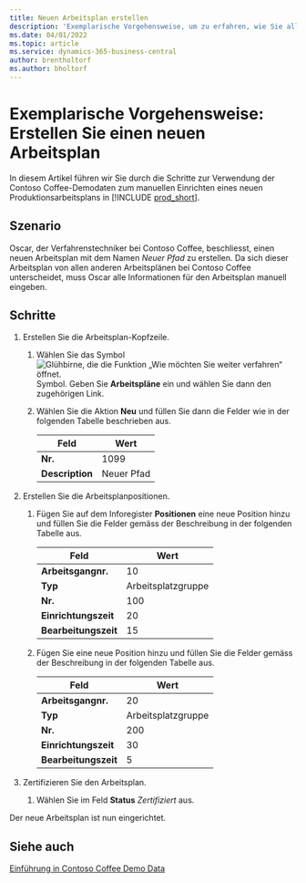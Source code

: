 ```yaml
---
title: Neuen Arbeitsplan erstellen
description: 'Exemplarische Vorgehensweise, um zu erfahren, wie Sie alle Informationen für einen neuen Arbeitsplan manuell in Business Central eingeben.'
ms.date: 04/01/2022
ms.topic: article
ms.service: dynamics-365-business-central
author: brentholtorf
ms.author: bholtorf
---
```

# Exemplarische Vorgehensweise: Erstellen Sie einen neuen Arbeitsplan

In diesem Artikel führen wir Sie durch die Schritte zur Verwendung der Contoso Coffee-Demodaten zum manuellen Einrichten eines neuen Produktionsarbeitsplans in [!INCLUDE [prod_short](../../includes/prod_short.md)].  

## Szenario

Oscar, der Verfahrenstechniker bei Contoso Coffee, beschliesst, einen neuen Arbeitsplan mit dem Namen *Neuer Pfad* zu erstellen. Da sich dieser Arbeitsplan von allen anderen Arbeitsplänen bei Contoso Coffee unterscheidet, muss Oscar alle Informationen für den Arbeitsplan manuell eingeben.  

## Schritte

1. Erstellen Sie die Arbeitsplan-Kopfzeile.  

    1. Wählen Sie das Symbol ![Glühbirne, die die Funktion „Wie möchten Sie weiter verfahren“ öffnet.](../../media/ui-search/search_small.png "Tell me-Funktion") Symbol. Geben Sie **Arbeitspläne** ein und wählen Sie dann den zugehörigen Link.  

    2. Wählen Sie die Aktion **Neu** und füllen Sie dann die Felder wie in der folgenden Tabelle beschrieben aus.  

        |Feld  |Wert  |
        |---------|---------|
        |**Nr.** |1099|
        |**Description** |Neuer Pfad|
2. Erstellen Sie die Arbeitsplanpositionen.

    1. Fügen Sie auf dem Inforegister **Positionen** eine neue Position hinzu und füllen Sie die Felder gemäss der Beschreibung in der folgenden Tabelle aus.  

        |Feld  |Wert  |
        |---------|---------|
        |**Arbeitsgangnr.** |10|
        |**Typ** |Arbeitsplatzgruppe|
        |**Nr.** |100|
        |**Einrichtungszeit** |20|
        |**Bearbeitungszeit** |15|

    2. Fügen Sie eine neue Position hinzu und füllen Sie die Felder gemäss der Beschreibung in der folgenden Tabelle aus.  

        |Feld  |Wert  |
        |---------|---------|
        |**Arbeitsgangnr.** |20|
        |**Typ** |Arbeitsplatzgruppe|
        |**Nr.** |200|
        |**Einrichtungszeit** |30|
        |**Bearbeitungszeit** |5|
3. Zertifizieren Sie den Arbeitsplan.

    1. Wählen Sie im Feld **Status** *Zertifiziert* aus.  

Der neue Arbeitsplan ist nun eingerichtet.  

## Siehe auch

[Einführung in Contoso Coffee Demo Data](../contoso-coffee-intro.md)  
